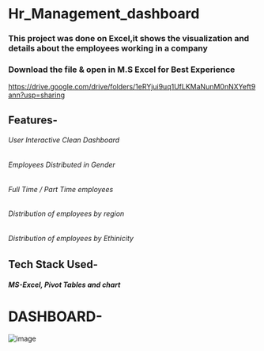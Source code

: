 # Hr_Management_dashboard
### This project was done on Excel,it shows the visualization and details about the employees working in a company
### Download the file & open in M.S Excel for Best Experience
https://drive.google.com/drive/folders/1eRYjui9uq1UfLKMaNunM0nNXYeft9ann?usp=sharing
## Features-
###### User Interactive Clean Dashboard
###### Employees Distributed in Gender
###### Full Time / Part Time employees
###### Distribution of employees by region
###### Distribution of employees by Ethinicity
## Tech Stack Used-
##### MS-Excel, Pivot Tables and chart
# DASHBOARD-
![image](https://user-images.githubusercontent.com/111968702/191450336-b98fa684-e551-4c80-a346-2d05d27dcb6a.png)

